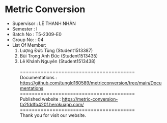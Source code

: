 Metric Conversion
=======================================
+ Supervisor		: LÊ THANH NHÂN
+ Semester		: I	
+ Batch No		: T5-2309-E0
+ Group No:		: 04
+ List Of Member:
	1. Lượng Đức Tùng  	(Student1513387)
	2. Bùi Trọng Anh Đức	(Student1513435)
	3. Lê Khánh Nguyên	(Student1513438)<br>	
=======================================<br>
Documentations : https://github.com/tungld160589/metricconversion/tree/main/Documentations <br>
=======================================<br>
Published website : https://metric-conversion-fa2fddfb420f.herokuapp.com/ <br>
=======================================<br>
Thank you for visit our website.

